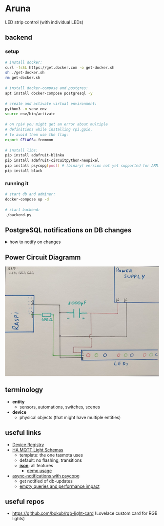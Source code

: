 # Aruna
LED strip control (with individual LEDs)

## backend

### setup

```sh
# install docker:
curl -fsSL https://get.docker.com -o get-docker.sh
sh ./get-docker.sh
rm get-docker.sh

# install docker-compose and postgres:
apt install docker-compose postgresql -y

# create and activate virtual environment:
python3 -m venv env
source env/bin/activate

# on rpi4 you might get an error about multiple
# definitions while installing rpi.gpio,
# to avoid them use the flag:
export CFLAGS=-fcommon

# install libs:
pip install adafruit-blinka
pip install adafruit-circuitpython-neopixel
pip install psycopg[pool] # [binary] version not yet supported for ARM.
pip install black
```

### running it

```sh
# start db and adminer:
docker-compose up -d

# start backend:
./backend.py
```

## PostgreSQL notifications on DB changes

<details><summary>how to notify on changes</summary>

**create new demo table**

```sql
DROP TABLE "demo";
CREATE TABLE "demo" (
  "number" integer NOT NULL
);
```

**define trigger function**

```sql
CREATE OR REPLACE FUNCTION notify() RETURNS TRIGGER AS
$$
BEGIN
PERFORM pg_notify('table_changed', 'payload');
RETURN new;
END
$$
LANGUAGE plpgsql
```

* [more info](https://www.postgresql.org/docs/12/plpgsql-overview.html)

**attach trigger to table**

```sql
DROP TRIGGER "notify_update_insert" ON "demo";
CREATE TRIGGER "notify_update_insert"
BEFORE
INSERT OR UPDATE OR DELETE
ON "demo"
FOR EACH ROW
EXECUTE FUNCTION notify();
```

**listen to changes**

```sh
./demos/notifications.py
```

**change the table**

```sql
INSERT INTO "demo" ("number")
VALUES ('1');
```

**or send on the channel directly**

```sh
psql 'dbname=postgres hostaddr=192.168.8.212 user=postgres password=postgres' -c "notify table_changed, 'payload'"
```

</details>

## Power Circuit Diagramm

<img src="media/circuit_diagram_LEDs_power.jpg"></img>

## terminology

* **entity**
	* sensors, automations, switches, scenes
* **device**
	* physical objects (that might have multiple entities)

## useful links

* [Device Registry](https://developers.home-assistant.io/docs/device_registry_index/)
* [HA MQTT Light Schemas](https://www.home-assistant.io/integrations/light.mqtt/)
	* template: the one tasmota uses
	* default: no flashing, transitions
	* **[json](https://www.home-assistant.io/integrations/light.mqtt/#json-schema)**: all features
		* [demo usage](https://community.home-assistant.io/t/mqtt-add-on-works-but-no-discovery/241680)
* [async-notifications with psycopg](https://www.psycopg.org/docs/advanced.html#asynchronous-notifications)
	* get notified of db-updates
	* [empty queries and performance impact](https://stackoverflow.com/questions/21117431/how-to-receive-automatic-notifications-about-changes-in-tables)

## useful repos

* https://github.com/bokub/rgb-light-card (Lovelace custom card for RGB lights)
